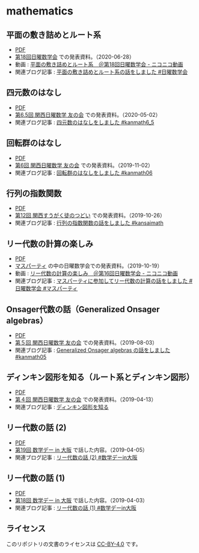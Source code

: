 # mathematics

## 平面の敷き詰めとルート系

* [PDF](TilingAndRootSystem/TilingAndRootSystem.pdf)
* [第18回日曜数学会](https://live2.nicovideo.jp/watch/lv326638395) での発表資料。（2020-06-28）
* 動画 : [平面の敷き詰めとルート系　＠第18回日曜数学会 - ニコニコ動画](https://www.nicovideo.jp/watch/sm37214964)
* 関連ブログ記事 : [平面の敷き詰めとルート系の話をしました #日曜数学会](https://usami-k.hatenadiary.jp/entry/2020/06/29/001824)

## 四元数のはなし

* [PDF](Quaternion/Quaternion.pdf)
* [第6.5回 関西日曜数学 友の会](https://kansai-sunday-math.connpass.com/event/171981/) での発表資料。（2020-05-02）
* 関連ブログ記事 : [四元数のはなしをしました #kanmath6_5](https://usami-k.hatenadiary.jp/entry/2020/05/02/223234)

## 回転群のはなし

* [PDF](RotationGroup/RotationGroup.pdf)
* [第6回 関西日曜数学 友の会](https://kansai-sunday-math.connpass.com/event/150313/) での発表資料。（2019-11-02）
* 関連ブログ記事 : [回転群のはなしをしました #kanmath06](https://usami-k.hatenadiary.jp/entry/2019/11/02/233536)

## 行列の指数関数

* [PDF](MatrixExponential/MatrixExponential.pdf)
* [第12回 関西すうがく徒のつどい](https://kansaimath.tenasaku.com/?page_id=1595) での発表資料。（2019-10-26）
* 関連ブログ記事 : [行列の指数関数の話をしました #kansaimath](https://usami-k.hatenadiary.jp/entry/2019/10/27/214152)

## リー代数の計算の楽しみ

* [PDF](LieAlgebraCalculation/LieAlgebraCalculation.pdf)
* [マスパーティ](https://mathparty.localinfo.jp) の中の日曜数学会での発表資料。（2019-10-19）
* 動画 : [リー代数の計算の楽しみ　＠第16回日曜数学会 - ニコニコ動画](https://www.nicovideo.jp/watch/sm36329327)
* 関連ブログ記事 : [マスパーティに参加してリー代数の計算の話をしました #日曜数学会 #マスパーティ](https://usami-k.hatenadiary.jp/entry/2019/10/20/213753)

## Onsager代数の話（Generalized Onsager algebras）

* [PDF](OnsagerAlgebra/OnsagerAlgebra.pdf)
* [第５回 関西日曜数学 友の会](https://kansai-sunday-math.connpass.com/event/130553/) での発表資料。（2019-08-03）
* 関連ブログ記事 : [Generalized Onsager algebras の話をしました #kanmath05](https://usami-k.hatenadiary.jp/entry/2019/08/04/001010)

## ディンキン図形を知る（ルート系とディンキン図形）

* [PDF](DynkinDiagrams/DynkinDiagrams.pdf)
* [第４回 関西日曜数学 友の会](https://kansai-sunday-math.connpass.com/event/112125/) での発表資料。（2019-04-13）
* 関連ブログ記事 : [ディンキン図形を知る](https://usami-k.hatenadiary.jp/entry/2019/04/14/125012)

## リー代数の話 (2)

* [PDF](MathDayOsaka_LieAlgebra_2/MathDayOsaka_LieAlgebra_2.pdf)
* [第19回 数学デー in 大阪](https://osaka-dtc.connpass.com/event/126201/) で話した内容。（2019-04-05）
* 関連ブログ記事 : [リー代数の話 (2) #数学デーin大阪](https://usami-k.hatenadiary.jp/entry/2019/04/28/005601)

## リー代数の話 (1)

* [PDF](MathDayOsaka_LieAlgebra_1/MathDayOsaka_LieAlgebra_1.pdf)
* [第18回 数学デー in 大阪](https://osaka-dtc.connpass.com/event/126200/) で話した内容。（2019-04-03）
* 関連ブログ記事 : [リー代数の話 (1) #数学デーin大阪](https://usami-k.hatenadiary.jp/entry/2019/04/20/154857)

## ライセンス

このリポジトリの文書のライセンスは [CC-BY-4.0](https://creativecommons.org/licenses/by/4.0/deed.ja) です。

